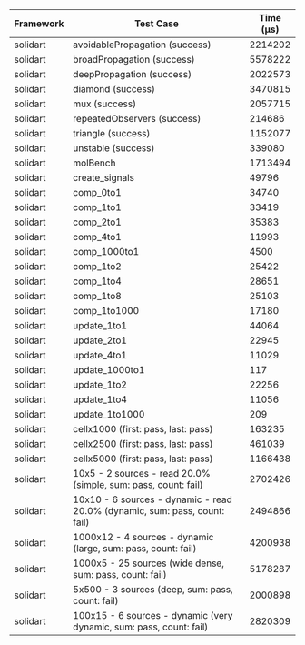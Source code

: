| Framework | Test Case | Time (μs) |
| --- | --- | --- |
| solidart | avoidablePropagation (success) | 2214202 |
| solidart | broadPropagation (success) | 5578222 |
| solidart | deepPropagation (success) | 2022573 |
| solidart | diamond (success) | 3470815 |
| solidart | mux (success) | 2057715 |
| solidart | repeatedObservers (success) | 214686 |
| solidart | triangle (success) | 1152077 |
| solidart | unstable (success) | 339080 |
| solidart | molBench | 1713494 |
| solidart | create_signals | 49796 |
| solidart | comp_0to1 | 34740 |
| solidart | comp_1to1 | 33419 |
| solidart | comp_2to1 | 35383 |
| solidart | comp_4to1 | 11993 |
| solidart | comp_1000to1 | 4500 |
| solidart | comp_1to2 | 25422 |
| solidart | comp_1to4 | 28651 |
| solidart | comp_1to8 | 25103 |
| solidart | comp_1to1000 | 17180 |
| solidart | update_1to1 | 44064 |
| solidart | update_2to1 | 22945 |
| solidart | update_4to1 | 11029 |
| solidart | update_1000to1 | 117 |
| solidart | update_1to2 | 22256 |
| solidart | update_1to4 | 11056 |
| solidart | update_1to1000 | 209 |
| solidart | cellx1000 (first: pass, last: pass) | 163235 |
| solidart | cellx2500 (first: pass, last: pass) | 461039 |
| solidart | cellx5000 (first: pass, last: pass) | 1166438 |
| solidart | 10x5 - 2 sources - read 20.0% (simple, sum: pass, count: fail) | 2702426 |
| solidart | 10x10 - 6 sources - dynamic - read 20.0% (dynamic, sum: pass, count: fail) | 2494866 |
| solidart | 1000x12 - 4 sources - dynamic (large, sum: pass, count: fail) | 4200938 |
| solidart | 1000x5 - 25 sources (wide dense, sum: pass, count: fail) | 5178287 |
| solidart | 5x500 - 3 sources (deep, sum: pass, count: fail) | 2000898 |
| solidart | 100x15 - 6 sources - dynamic (very dynamic, sum: pass, count: fail) | 2820309 |

